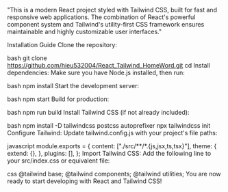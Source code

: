 "This is a modern React project styled with Tailwind CSS, built for fast and responsive web applications. The combination of React's powerful component system and Tailwind's utility-first CSS framework ensures maintainable and highly customizable user interfaces."

Installation Guide
Clone the repository:

bash
git clone <https://github.com/hieu532004/React_Tailwind_HomeWord.git>
cd <project-folder>
Install dependencies:
Make sure you have Node.js installed, then run:

bash
npm install
Start the development server:

bash
npm start
Build for production:

bash
npm run build
Install Tailwind CSS (if not already included):

bash
npm install -D tailwindcss postcss autoprefixer
npx tailwindcss init
Configure Tailwind:
Update tailwind.config.js with your project's file paths:

javascript
module.exports = {
  content: ["./src/**/*.{js,jsx,ts,tsx}"],
  theme: {
    extend: {},
  },
  plugins: [],
};
Import Tailwind CSS:
Add the following line to your src/index.css or equivalent file:

css
@tailwind base;
@tailwind components;
@tailwind utilities;
You are now ready to start developing with React and Tailwind CSS!
